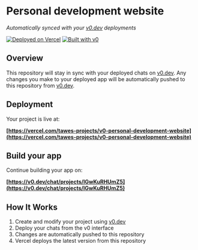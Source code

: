 # Personal development website

*Automatically synced with your [v0.dev](https://v0.dev) deployments*

[![Deployed on Vercel](https://img.shields.io/badge/Deployed%20on-Vercel-black?style=for-the-badge&logo=vercel)](https://vercel.com/tawes-projects/v0-personal-development-website)
[![Built with v0](https://img.shields.io/badge/Built%20with-v0.dev-black?style=for-the-badge)](https://v0.dev/chat/projects/lGwKuRHUmZ5)

## Overview

This repository will stay in sync with your deployed chats on [v0.dev](https://v0.dev).
Any changes you make to your deployed app will be automatically pushed to this repository from [v0.dev](https://v0.dev).

## Deployment

Your project is live at:

**[https://vercel.com/tawes-projects/v0-personal-development-website](https://vercel.com/tawes-projects/v0-personal-development-website)**

## Build your app

Continue building your app on:

**[https://v0.dev/chat/projects/lGwKuRHUmZ5](https://v0.dev/chat/projects/lGwKuRHUmZ5)**

## How It Works

1. Create and modify your project using [v0.dev](https://v0.dev)
2. Deploy your chats from the v0 interface
3. Changes are automatically pushed to this repository
4. Vercel deploys the latest version from this repository
